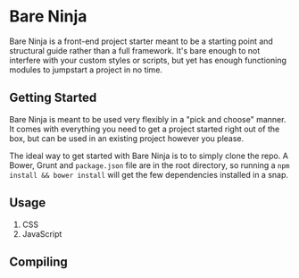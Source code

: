Bare Ninja
==========

Bare Ninja is a front-end project starter meant to be a starting point and structural guide rather than a full framework. It's bare enough to not interfere with your custom styles or scripts, but yet has enough functioning modules to jumpstart a project in no time.

## Getting Started

Bare Ninja is meant to be used very flexibly in a "pick and choose" manner. It comes with everything you need to get a project started right out of the box, but can be used in an existing project however you please.

The ideal way to get started with Bare Ninja is to to simply clone the repo. A Bower, Grunt and `package.json` file are in the root directory, so running a `npm install && bower install` will get the few dependencies installed in a snap.

## Usage

1. CSS
2. JavaScript

## Compiling